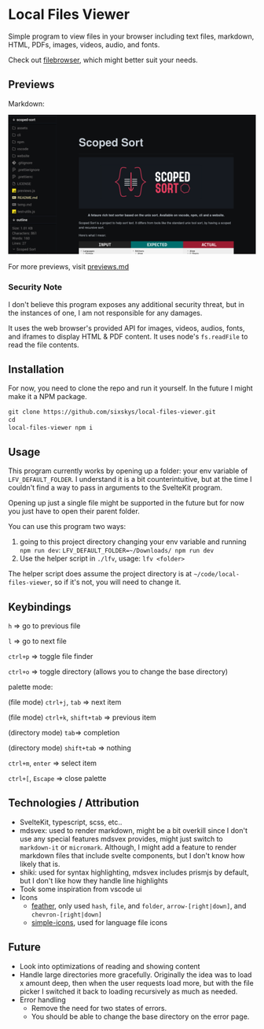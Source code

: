 # Local Files Viewer

Simple program to view files in your browser including text files, markdown,
HTML, PDFs, images, videos, audio, and fonts.

Check out [filebrowser](https://filebrowser.org/installation), which might better
suit your needs.

## Previews

Markdown:

![markdown](assets/markdown.png)

For more previews, visit [previews.md](previews.md)

### Security Note

I don't believe this program exposes any additional security threat, but in the
instances of one, I am not responsible for any damages.

It uses the web browser's provided API for images, videos, audios, fonts, and
iframes to display HTML & PDF content. It uses node's `fs.readFile` to read the
file contents.

## Installation

For now, you need to clone the repo and run it yourself. In the future I might
make it a NPM package.

```shell
git clone https://github.com/sixskys/local-files-viewer.git
cd
local-files-viewer npm i
```

## Usage

This program currently works by opening up a folder: your env variable of
`LFV_DEFAULT_FOLDER`. I understand it is a bit counterintuitive, but at the time
I couldn't find a way to pass in arguments to the SvelteKit program.

Opening up just a single file might be supported in the future but for now you
just have to open their parent folder.

You can use this program two ways:

1. going to this project directory changing your env variable and running `npm run dev`: `LFV_DEFAULT_FOLDER=~/Downloads/ npm run dev`
2. Use the helper script in `./lfv`, usage: `lfv <folder>`

The helper script does assume the project directory is at `~/code/local-files-viewer`, so if it's not, you will need to change it.

## Keybindings

`h` => go to previous file

`l` => go to next file

`ctrl+p` => toggle file finder

`ctrl+o` => toggle directory (allows you to change the base directory)

palette mode:

(file mode) `ctrl+j`, `tab` => next item

(file mode) `ctrl+k`, `shift+tab` => previous item

(directory mode) `tab`=> completion

(directory mode) `shift+tab` => nothing

`ctrl+m`, `enter` => select item

`ctrl+[`, `Escape` => close palette

## Technologies / Attribution

- SvelteKit, typescript, scss, etc..
- mdsvex: used to render markdown, might
  be a bit overkill since I don't use any special features mdsvex provides, might
  just switch to `markdown-it` or `micromark`. Although, I might add a feature to
  render markdown files that include svelte components, but I don't know how
  likely that is.
- shiki: used for syntax highlighting, mdsvex includes prismjs
  by default, but I don't like how they handle line highlights
- Took some inspiration from vscode ui
- Icons
  - [feather](https://feathericons.com/), only used `hash`, `file`, and `folder`, `arrow-[right|down]`, and
    `chevron-[right|down]`
  - [simple-icons](https://simpleicons.org/), used for language file icons

## Future

- Look into optimizations of reading and showing content
- Handle large directories more gracefully. Originally the idea was to load x amount deep, then when the user
  requests load more, but with the file picker I switched it back to loading
  recursively as much as needed.
- Error handling
  - Remove the need for two states of errors.
  - You should be able to change the base directory on the error page.
